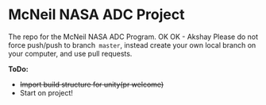 # McNeil NASA ADC Project
The repo for the McNeil NASA ADC Program.
OK
OK - Akshay
Please do not force push/push to branch` master`, instead create your own local branch on your computer, and use pull requests.

**ToDo:**
- ~~Import build structure for unity(pr welcome)~~
- Start on project!

